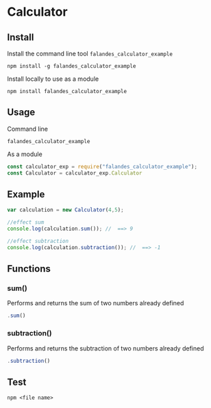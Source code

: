 Calculator
===

Install
------

Install the command line tool `falandes_calculator_example`

    npm install -g falandes_calculator_example

Install locally to use as a module

    npm install falandes_calculator_example

Usage
-----

Command line

    falandes_calculator_example

As a module

``` js
const calculator_exp = require("falandes_calculator_example");
const Calculator = calculator_exp.Calculator
```

Example
---------

``` js
var calculation = new Calculator(4,5);

//effect sum
console.log(calculation.sum()); //  ==> 9

//effect subtraction
console.log(calculation.subtraction()); //  ==> -1
```

Functions
---------
### sum()
Performs and returns the sum of two numbers already defined
``` js
.sum()
```

### subtraction()
Performs and returns the subtraction of two numbers already defined
``` js
.subtraction()
```

Test
----

    npm <file name>
